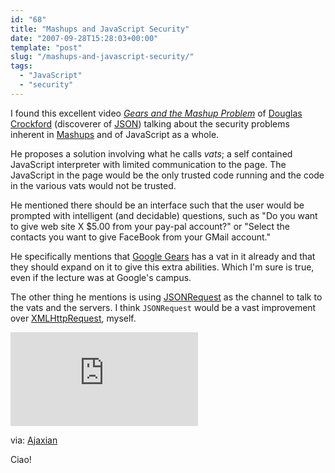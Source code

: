 ```yaml
---
id: "68"
title: "Mashups and JavaScript Security"
date: "2007-09-28T15:28:03+00:00"
template: "post"
slug: "/mashups-and-javascript-security/"
tags:
  - "JavaScript"
  - "security"
---
```


I found this excellent video
[_Gears and the Mashup Problem_](https://www.youtube.com/watch?v=V13wmj88Zx8) of
[Douglas Crockford](http://crockford.com/) (discoverer of
[JSON](http://json.org/)) talking about the security problems inherent in
[Mashups](http://en.wikipedia.org/wiki/Mashup_%28web_application_hybrid%29) and
of JavaScript as a whole.

He proposes a solution involving what he calls _vats_; a self contained
JavaScript interpreter with limited communication to the page. The JavaScript in
the page would be the only trusted code running and the code in the various vats
would not be trusted.<!-- more -->

He mentioned there should be an interface such that the user would be prompted
with intelligent (and decidable) questions, such as "Do you want to give web
site X $5.00 from your pay-pal account?" or "Select the contacts you want to
give FaceBook from your GMail account."

He specifically mentions that [Google Gears](http://gears.google.com/) has a vat
in it already and that they should expand on it to give this extra abilities.
Which I'm sure is true, even if the lecture was at Google's campus.

The other thing he mentions is using
[JSONRequest](http://json.org/JSONRequest.html) as the channel to talk to the
vats and the servers. I think `JSONRequest` would be a vast improvement over
[XMLHttpRequest](http://en.wikipedia.org/wiki/Xmlhttprequest), myself.

<iframe src="https://www.youtube.com/embed/V13wmj88Zx8" frameborder="0" allow="autoplay; encrypted-media" allowfullscreen></iframe>

via: [Ajaxian](http://ajaxian.com/archives/gears-and-the-mashup-problem)

Ciao!
